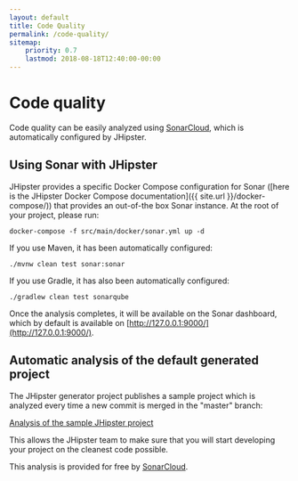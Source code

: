 ```yaml
---
layout: default
title: Code Quality
permalink: /code-quality/
sitemap:
    priority: 0.7
    lastmod: 2018-08-18T12:40:00-00:00
---
```


# <i class="fa fa-diamond"></i> Code quality

Code quality can be easily analyzed using [SonarCloud](https://sonarcloud.io), which is automatically configured by JHipster.

## Using Sonar with JHipster

JHipster provides a specific Docker Compose configuration for Sonar ([here is the JHipster Docker Compose documentation]({{ site.url }}/docker-compose/)) that provides an out-of-the box Sonar instance. At the root of your project, please run:

    docker-compose -f src/main/docker/sonar.yml up -d

If you use Maven, it has been automatically configured:

    ./mvnw clean test sonar:sonar

If you use Gradle, it has also been automatically configured:

    ./gradlew clean test sonarqube

Once the analysis completes, it will be available on the Sonar dashboard, which by default is available on [http://127.0.0.1:9000/](http://127.0.0.1:9000/).

## Automatic analysis of the default generated project

The JHipster generator project publishes a sample project which is analyzed every time a new commit is merged in the "master" branch:

[Analysis of the sample JHipster project](https://sonarcloud.io/dashboard?id=io.github.jhipster.sample%3Ajhipster-sample-application)

This allows the JHipster team to make sure that you will start developing your project on the cleanest code possible.

This analysis is provided for free by [SonarCloud](https://sonarcloud.io).
